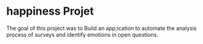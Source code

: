 # happiness Projet 

The goal of this project was to Build an app;ication to automate the analysis process of surveys and identify emotions in open questions.
